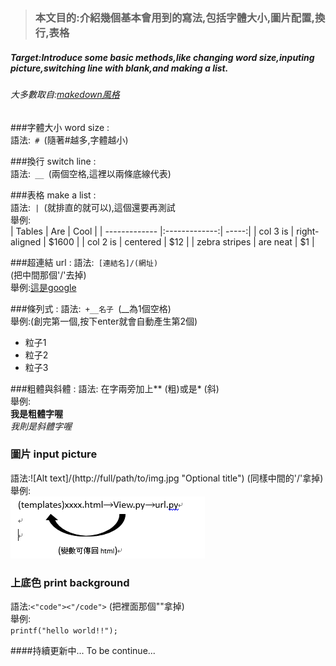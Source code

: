 > ### 本文目的:介紹幾個基本會用到的寫法,包括字體大小,圖片配置,換行,表格
##### Target:Introduce some basic methods,like changing word size,inputing picture,switching line with blank,and making a list.
###### 大多數取自:[makedown風格](https://kingofamani.gitbooks.io/git-teach/content/chapter_6_gitbook/markdown.html)

###字體大小 word size :  
語法:<code> #  </code>(隨著#越多,字體越小)  

###換行 switch line :  
語法:<code>  __  </code>(兩個空格,這裡以兩條底線代表)

###表格 make a list :  
語法:<code> | </code>(就排直的就可以),這個還要再測試  
舉例:  
| Tables        | Are           | Cool  |
| ------------- |:-------------:| -----:|
| col 3 is      | right-aligned | $1600 |
| col 2 is      | centered      |   $12 |
| zebra stripes | are neat      |    $1 |

###超連結 url :
語法:<code> [連結名]/(網址) </code>(把中間那個'/'去掉)  
舉例:[這是google](https://www.google.com.tw/?gfe_rd=cr&ei=B2o9V5XxG9SA4AKblKTIDQ)  

###條列式 :
語法:<code> +__名子 </code>(__為1個空格)  
舉例:(創完第一個,按下enter就會自動產生第2個)  
+ 粒子1
+ 粒子2
+ 粒子3

###粗體與斜體 :
語法: 在字兩旁加上** (粗)或是* (斜)  
舉例:  
**我是粗體字喔**  
*我則是斜體字喔*  
  
### 圖片 input picture  
語法:![Alt text]/(http://full/path/to/img.jpg "Optional title") (同樣中間的'/'拿掉)  
舉例:  
![Alt text](https://github.com/kangfizz/Read.md-edit-Toturial/blob/master/Pic1.png "pic1")  
  
### 上底色 print background   
語法:<code><"code"><"/code"></code> (把裡面那個""拿掉)  
舉例:  
<code>printf("hello world!!");</code>  
  
####持續更新中... To be continue...  

